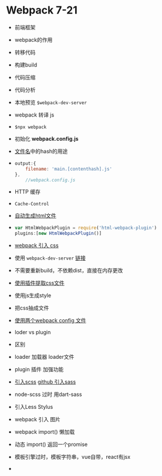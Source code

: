 # Webpack  7-21

- 前端框架

- webpack的作用

- 转移代码

- 构建build

- 代码压缩

- 代码分析

- 本地预览 `$webpack-dev-server`

- webpack  转译  js

- `$npx webpack`

- 初始化 **webpack.config.js**

- [文件名](https://webpack.js.org/configuration/output/#outputfilename)中的hash的用途

- ```js
  output:{
      filename: 'main.[contenthash].js'
  },
      //webpack.config.js
  ```

- HTTP 缓存

- `Cache-Control`

-  [自动生成html文件](https://webpack.js.org/plugins/html-webpack-plugin/)

- ```js
  var HtmlWebpackPlugin = require('html-webpack-plugin')
  plugins:[new HtmlWebpackPlugin()]
  ```

- [webpack 引入  css](https://webpack.js.org/loaders/css-loader/)

- 使用 `webpack-dev-server` [链接](https://webpack.js.org/configuration/dev-server/)

- 不需要重新build，不依赖dist，直接在内存更改

- [使用插件提取css文件](https://webpack.js.org/plugins/mini-css-extract-plugin/)

- 使用js生成style

- 把css抽成文件

- [使用两个webpack config 文件](https://github.com/survivejs/webpack-merge)

- loder  vs  plugin

- 区别

- loader  加载器  loader文件

- plugin   插件      加强功能

- [引入scss](https://webpack.js.org/loaders/sass-loader/#getting-started)   [github 引入sass](https://github.com/webpack-contrib/sass-loader)

- node-scss 过时 用dart-sass

- 引入Less  Stylus

- webpack  引入 图片

- webpack import()  懒加载

- 动态 import()  返回一个promise

- 模板引擎过时，模板字符串，vue自带，react有jsx

- 

